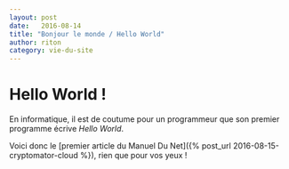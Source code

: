 ```yaml
---
layout: post
date:   2016-08-14
title: "Bonjour le monde / Hello World"
author: riton
category: vie-du-site
---
```


# Hello World !

En informatique, il est de coutume pour un programmeur que son premier programme écrive <i>Hello World</i>.

Voici donc le [premier article du Manuel Du Net]({% post_url 2016-08-15-cryptomator-cloud %}), rien que pour vos yeux !
